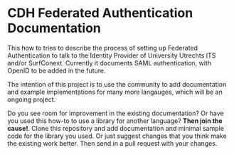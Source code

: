 # CDH Federated Authentication Documentation
This how to tries to describe the process of setting up Federated Authentication to talk to the Identity Provider of University Utrechts ITS and/or SurfConext. Currently it documents SAML authentication, with OpenID to be added in the future.

The intention of this project is to use the community to add documentation and example implementations for many more langauges, which will be an ongoing project.

Do you see room for improvement in the existing documentation? Or have you used this how-to to use a library for another language? **Then join the cause!**. Clone this repository and add documentation and minimal sample code for the library you used. Or just suggest changes that you think make the existing work better. Then send in a pull request with your changes.
